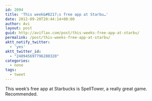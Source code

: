 ```yaml
---
id: 2094
title: 'This week&#8217;s free app at Starbu…'
date: 2012-09-20T20:44:14+00:00
author: Avi
layout: post
guid: http://aviflax.com/post/this-weeks-free-app-at-starbu/
permalink: /post/this-weeks-free-app-at-starbu/
aktt_notify_twitter:
  - 'yes'
aktt_twitter_id:
  - "248945697796280320"
categories:
  - none
tags:
  - tweet
---
```

This week&#8217;s free app at Starbucks is SpellTower, a really great game. Recommended.